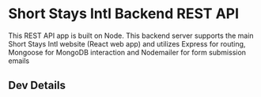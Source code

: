 # Short Stays Intl Backend REST API

This REST API app is built on Node. This backend server supports the main Short Stays Intl website (React web app) and utilizes Express for routing, Mongoose for MongoDB interaction and Nodemailer for form submission emails

## Dev Details
